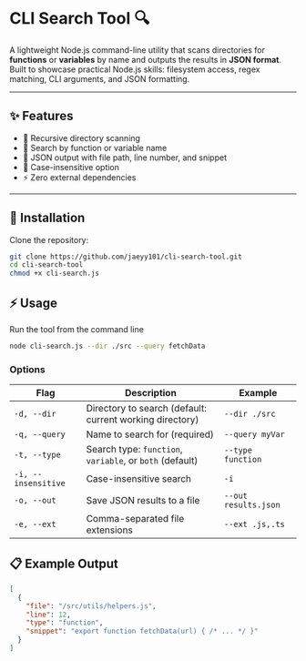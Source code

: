 # CLI Search Tool 🔍

A lightweight Node.js command-line utility that scans directories for **functions** or **variables** by name and outputs the results in **JSON format**.  
Built to showcase practical Node.js skills: filesystem access, regex matching, CLI arguments, and JSON formatting.

---

## ✨ Features

- 📂 Recursive directory scanning
- 🔎 Search by function or variable name
- 📝 JSON output with file path, line number, and snippet
- 🔡 Case-insensitive option
- ⚡ Zero external dependencies

---

## 🚀 Installation

Clone the repository:

```bash
git clone https://github.com/jaeyy101/cli-search-tool.git
cd cli-search-tool
chmod +x cli-search.js
```

## ⚡ Usage

Run the tool from the command line

```bash
node cli-search.js --dir ./src --query fetchData
```

### Options

| Flag                | Description                                              | Example              |
| ------------------- | -------------------------------------------------------- | -------------------- |
| `-d, --dir`         | Directory to search (default: current working directory) | `--dir ./src`        |
| `-q, --query`       | Name to search for (required)                            | `--query myVar`      |
| `-t, --type`        | Search type: `function`, `variable`, or `both` (default) | `--type function`    |
| `-i, --insensitive` | Case-insensitive search                                  | `-i`                 |
| `-o, --out`         | Save JSON results to a file                              | `--out results.json` |
| `-e, --ext`         | Comma-separated file extensions                          | `--ext .js,.ts`      |

## 📋 Example Output

```json
[
  {
    "file": "/src/utils/helpers.js",
    "line": 12,
    "type": "function",
    "snippet": "export function fetchData(url) { /* ... */ }"
  }
]
```
